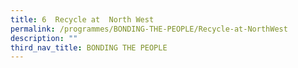 ```yaml
---
title: 6  Recycle at  North West
permalink: /programmes/BONDING-THE-PEOPLE/Recycle-at-NorthWest
description: ""
third_nav_title: BONDING THE PEOPLE
---
```


